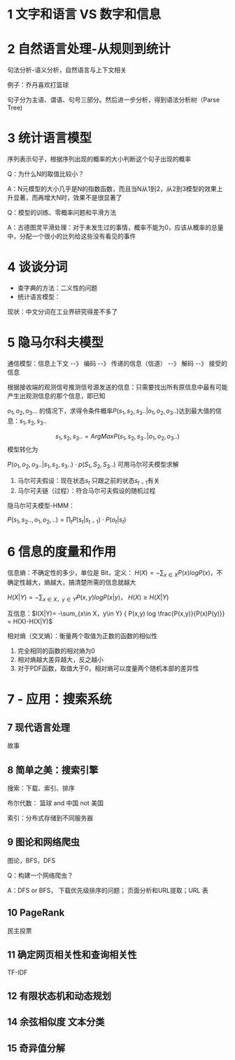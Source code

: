 # 1 文字和语言 VS 数字和信息

# 2 自然语言处理-从规则到统计

句法分析-语义分析，自然语言与上下文相关

例子：乔丹喜欢打篮球

句子分为主语、谓语、句号三部分。然后进一步分析，得到语法分析树（Parse Tree)

# 3 统计语言模型

序列表示句子，根据序列出现的概率的大小判断这个句子出现的概率

Q：为什么N的取值比较小？

A：N元模型的大小几乎是N的指数函数，而且当N从1到2，从2到3模型的效果上升显著，而再增大N时，效果不是很显著了

Q：模型的训练、零概率问题和平滑方法

A：古德图灵平滑处理：对于未发生过的事情，概率不能为0，应该从概率的总量中，分配一个很小的比列给这些没有看见的事件

# 4 谈谈分词

- 查字典的方法：二义性的问题
- 统计语言模型：

现状：中文分词在工业界研究得差不多了

# 5 隐马尔科夫模型

通信模型：信息上下文 --》 编码  --》 传递的信息（信道） --》 解码 --》 接受的信息

根据接收端的观测信号推测信号源发送的信息：只需要找出所有原信息中最有可能产生出观测信息的那个信息，即已知

$o_1,o_2,o_3...$ 的情况下，求得令条件概率$P(s_1,s_2,s_3.. | o_1,o_2,o_3..)$达到最大值的信息：$s_1,s_2,s_3..$

$$s_1,s_2,s_3.. = ArgMax P(s_1,s_2,s_3.. | o_1,o_2,o_3..)$$ 模型转化为

$P( o_1,o_2,o_3.. |s_1,s_2,s_3..)\cdot p(S_1,S_2,S_3..)$ 可用马尔可夫模型求解

1. 马尔可夫假设：现在状态$s_t$ 只跟之前的状态$s_{t-1}$有关
2. 马尔可夫链（过程）：符合马尔可夫假设的随机过程

隐马尔可夫模型-HMM：

$P(s_1,s_2..,o_1,o_2,..) = \prod_t P(s_t|s_{t-1}) \cdot P(o_t|s_t)$

# 6 信息的度量和作用

信息熵：不确定性的多少，单位是 Bit，定义： $H(X)= -\sum_{x\in X} { P(x) logP(x)}$，不确定性越大，熵越大，搞清楚所需的信息就越大

$H(X|Y)= -\sum_{x\in X，y\in Y} { P(x,y) logP(x|y)}$， $H(X)\geq H(X|Y)$

互信息：$I(X|Y)= -\sum_{x\in X，y\in Y} { P(x,y) log \frac{P(x,y)}{P(x)P(y)}} = H(X)-H(X|Y)$

相对熵（交叉熵）：衡量两个取值为正数的函数的相似性

1. 完全相同的函数的相对熵为0
2. 相对熵越大差异越大，反之越小
3. 对于PDF函数，取值大于0，相对熵可以度量两个随机本部的差异性

# 7 - 应用：搜索系统

## 7 现代语言处理

故事

##  8 简单之美：搜索引擎

搜索：下载、索引、排序

布尔代数： 篮球 and 中国 not 美国

索引：分布式存储到不同服务器

## 9 图论和网络爬虫

图论，BFS，DFS

Q：构建一个网络爬虫？

A：DFS or BFS， 下载优先级排序的问题； 页面分析和URL提取；URL 表

## 10 PageRank

民主投票

## 11 确定网页相关性和查询相关性

TF-IDF

## 12 有限状态机和动态规划

## 14 余弦相似度 文本分类

## 15 奇异值分解

